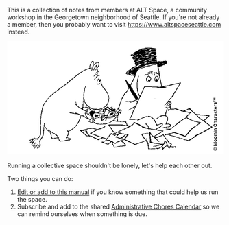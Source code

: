This is a collection of notes from members at ALT Space, a community workshop in the
Georgetown neighborhood of Seattle. If you're not already a member, then you probably
want to visit <https://www.altspaceseattle.com> instead.

![Moomintrolls writing and sharing treats"](images/Moominpappa-writing_featured.png)

Running a collective space shouldn't be lonely, let's help each other out.

Two things you can do:

1. [Edit or add to this manual](editing.md) if you know something that could
   help us run the space.
2. Subscribe and add to the shared [Administrative Chores
   Calendar](https://calendar.google.com/calendar/u/0?cid=ZnMwcXZidmc4cXQ5aGxzOGg3amI2ZmVobDBAZ3JvdXAuY2FsZW5kYXIuZ29vZ2xlLmNvbQ)
   so we can remind ourselves when something is due.
